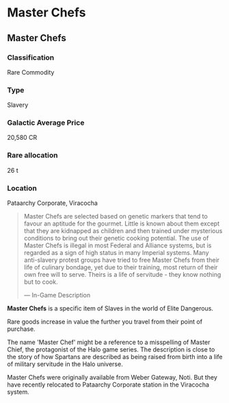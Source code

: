 # Master Chefs
## Master Chefs

### Classification

Rare Commodity

### Type

Slavery

### Galactic Average Price

20,580 CR

### Rare allocation

26 t

### Location

Pataarchy Corporate, Viracocha

> 
> 
> Master Chefs are selected based on genetic markers that tend to favour an aptitude for the gourmet. Little is known about them except that they are kidnapped as children and then trained under mysterious conditions to bring out their genetic cooking potential. The use of Master Chefs is illegal in most Federal and Alliance systems, but is regarded as a sign of high status in many Imperial systems. Many anti-slavery protest groups have tried to free Master Chefs from their life of culinary bondage, yet due to their training, most return of their own free will to serve. Theirs is a life of servitude - they know nothing but to cook.
> 
> 
> — In-Game Description
> 

**Master Chefs** is a specific item of Slaves in the world of Elite Dangerous.

Rare goods increase in value the further you travel from their point of purchase.

The name 'Master Chef' might be a reference to a misspelling of Master Chief, the protagonist of the Halo game series. The description is close to the story of how Spartans are described as being raised from birth into a life of military servitude in the Halo universe.

Master Chefs were originally available from Weber Gateway, Noti. But they have recently relocated to Pataarchy Corporate station in the Viracocha system.